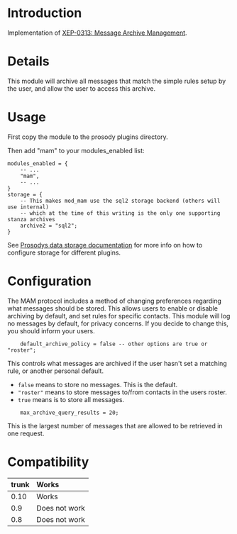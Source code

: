 # Introduction #

Implementation of [XEP-0313: Message Archive Management](http://xmpp.org/extensions/xep-0313.html).

# Details #

This module will archive all messages that match the simple rules setup by the
user, and allow the user to access this archive.

# Usage #

First copy the module to the prosody plugins directory.

Then add "mam" to your modules\_enabled list:
```
modules_enabled = {
	-- ...
	"mam",
	-- ...
}
storage = {
	-- This makes mod_mam use the sql2 storage backend (others will use internal)
	-- which at the time of this writing is the only one supporting stanza archives
	archive2 = "sql2";
}
```

See [Prosodys data storage documentation](https://prosody.im/doc/storage)
for more info on how to configure storage for different plugins.

# Configuration #

The MAM protocol includes a method of changing preferences regarding what
messages should be stored.  This allows users to enable or disable
archiving by default, and set rules for specific contacts. This module
will log no messages by default, for privacy concerns.  If you decide to
change this, you should inform your users.

```
	default_archive_policy = false -- other options are true or "roster";
```

This controls what messages are archived if the user hasn't set a
matching rule, or another personal default.

  * `false` means to store no messages. This is the default.
  * `"roster"` means to store messages to/from contacts in the users roster.
  * `true` means is to store all messages.

```
	max_archive_query_results = 20;
```

This is the largest number of messages that are allowed to be retrieved in one request.

# Compatibility #
| trunk | Works |
|:------|:------|
| 0.10 | Works |
| 0.9 | Does not work |
| 0.8 | Does not work |